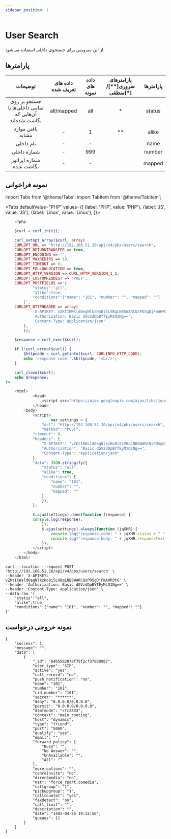 ```yaml
---
sidebar_position: 1
---
```

# User Search

از این سرویس برای جستجوی داخلی استفاده می‌شود.

## پارامتر‌ها
|                        توضیحات                       | داده های تعریف شده | داده های نمونه | پارامترهای ضروری[**]/منطقی[*] | پارامترها |
|:----------------------------------------------------:|:------------------:|:--------------:|:----------------------:|:---------:|
| جستجو بر روی تمامی داخلی‌ها یا آن‌هایی که نگاشت شده‌اند |     all/mapped     |       all      |            *           |   status  |
|                   یافتن موارد مشابه                  |          -         |        1       |           **           |   alike   |
|                       نام داخلی                      |          -         |        -       |                        |    name   |
|                      شماره داخلی                     |          -         |       999      |                        |   number  |
|                شماره اپراتور نگاشت شده               |          -         |        -       |                        |   mapped  |




## نمونه فراخوانی

import Tabs from '@theme/Tabs';
import TabItem from '@theme/TabItem';

<Tabs
    defaultValue="PHP"
    values={[
        {label: 'PHP', value: 'PHP'},
        {label: 'JS', value: 'JS'},
		{label: 'Linux', value: 'Linux'},
    ]}>
<TabItem value="PHP">

```php
	<?php

	$curl = curl_init();

	curl_setopt_array($curl, array(
	CURLOPT_URL => 'http://192.168.51.20/api/v4/pbx/users/search',
	CURLOPT_RETURNTRANSFER => true,
	CURLOPT_ENCODING => '',
	CURLOPT_MAXREDIRS => 10,
	CURLOPT_TIMEOUT => 0,
	CURLOPT_FOLLOWLOCATION => true,
	CURLOPT_HTTP_VERSION => CURL_HTTP_VERSION_1_1,
	CURLOPT_CUSTOMREQUEST => 'POST',
	CURLOPT_POSTFIELDS =>'{
			"status":"all",
			"alike":true,
			"conditions":{"name": "101", "number": "", "mapped": ""}
		}',
	CURLOPT_HTTPHEADER => array(
			'X-APIKEY: vZKtIKWsld0egNlkzHo8i5LVBqLNBSWARCQsPOSgDjFmAHM3tG',
			'Authorization: Basic dGVzdDpBYTEyMzQ1Ng==',
			'Content-Type: application/json'
		),
		));

	$response = curl_exec($curl);

	if (!curl_errno($curl)) {
		$httpcode = curl_getinfo($curl, CURLINFO_HTTP_CODE);
		echo 'response code:'.$httpcode, '<br/>';
	}

	curl_close($curl);
	echo $response;
?>
```

</TabItem>
<TabItem value="JS">

```js
	<html>
			<head>
				<script src="https://ajax.googleapis.com/ajax/libs/jquery/3.5.1/jquery.min.js"></script>
			</head>
		<body>
			<script>
					var settings = {
				"url": "http://192.168.51.20/api/v4/pbx/users/search",
				"method": "POST",
			"timeout": 0,
			"headers": {
				"X-APIKEY": "vZKtIKWsld0egNlkzHo8i5LVBqLNBSWARCQsPOSgDjFmAHM3tG",
				"Authorization": "Basic dGVzdDpBYTEyMzQ1Ng==",
				"Content-Type": "application/json"
			},
			"data": JSON.stringify({
				"status": "all",
				"alike": true,
				"conditions": {
					"name": "101",
					"number": "",
					"mapped": ""
				}
				}),
			};

			$.ajax(settings).done(function (response) {
			console.log(response);
				});
				$.ajax(settings).always(function (jqXHR) {
					console.log("response code: " + jqXHR.status + " " + jqXHR.statusText);
					console.log("response body: " + jqXHR.responseText);
				});
			</script>
		</body>
	</html>
```

</TabItem>
<TabItem value="Linux">

	curl --location --request POST 'http://192.168.51.20/api/v4/pbx/users/search' \
	--header 'X-APIKEY: vZKtIKWsld0egNlkzHo8i5LVBqLNBSWARCQsPOSgDjFmAHM3tG' \
	--header 'Authorization: Basic dGVzdDpBYTEyMzQ1Ng==' \
	--header 'Content-Type: application/json' \
	--data-raw '{
		"status":"all",
		"alike":true,
		"conditions":{"name": "101", "number": "", "mapped": ""}
	}'

</TabItem>
</Tabs>


## نمونه خروجی درخواست

```shell
{
    "success": 1,
    "message": "",
    "data": [
        {
            "_id": "64b558207af75f2cf37888987",
            "user_type": "SIP",
            "active": "yes",
            "call_record": "no",
            "push_notification": "no",
            "name": "101",
            "number": "101",
            "cid_number": "101",
            "secret": "******",
            "deny": "0.0.0.0/0.0.0.0",
            "permit": "0.0.0.0/0.0.0.0",
            "dtmfmode": "rfc2833",
            "context": "main_routing",
            "host": "dynamic",
            "type": "friend",
            "port": "5060",
            "qualify": "yes",
            "email": "",
            "forward_policy": {
                "Busy": "",
                "No Answer": "",
                "UnAvailable": "",
                "All": ""
            },
            "more_options": "",
            "canreinvite": "no",
            "directmedia": "no",
            "nat": "force_rport,comedia",
            "callgroup": "1",
            "pickupgroup": "1",
            "callcounter": "yes",
            "faxdetect": "no",
            "call_limit": "",
            "description": "",
            "date": "1402-04-26 19:32:56",
            "queues": []
        }
    ]
}
```
